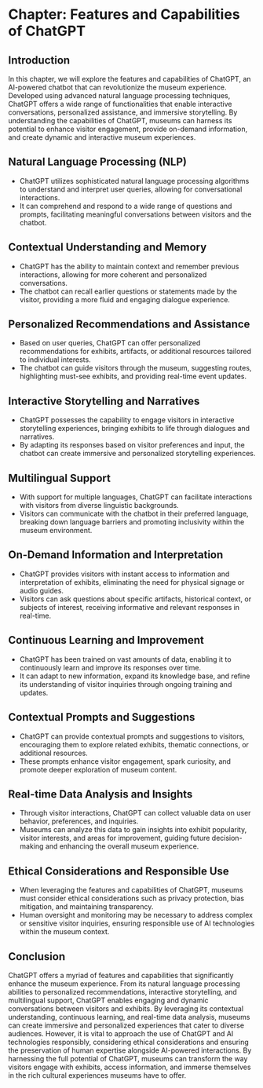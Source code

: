 Chapter: Features and Capabilities of ChatGPT
=============================================

Introduction
------------

In this chapter, we will explore the features and capabilities of ChatGPT, an AI-powered chatbot that can revolutionize the museum experience. Developed using advanced natural language processing techniques, ChatGPT offers a wide range of functionalities that enable interactive conversations, personalized assistance, and immersive storytelling. By understanding the capabilities of ChatGPT, museums can harness its potential to enhance visitor engagement, provide on-demand information, and create dynamic and interactive museum experiences.

Natural Language Processing (NLP)
---------------------------------

* ChatGPT utilizes sophisticated natural language processing algorithms to understand and interpret user queries, allowing for conversational interactions.
* It can comprehend and respond to a wide range of questions and prompts, facilitating meaningful conversations between visitors and the chatbot.

Contextual Understanding and Memory
-----------------------------------

* ChatGPT has the ability to maintain context and remember previous interactions, allowing for more coherent and personalized conversations.
* The chatbot can recall earlier questions or statements made by the visitor, providing a more fluid and engaging dialogue experience.

Personalized Recommendations and Assistance
-------------------------------------------

* Based on user queries, ChatGPT can offer personalized recommendations for exhibits, artifacts, or additional resources tailored to individual interests.
* The chatbot can guide visitors through the museum, suggesting routes, highlighting must-see exhibits, and providing real-time event updates.

Interactive Storytelling and Narratives
---------------------------------------

* ChatGPT possesses the capability to engage visitors in interactive storytelling experiences, bringing exhibits to life through dialogues and narratives.
* By adapting its responses based on visitor preferences and input, the chatbot can create immersive and personalized storytelling experiences.

Multilingual Support
--------------------

* With support for multiple languages, ChatGPT can facilitate interactions with visitors from diverse linguistic backgrounds.
* Visitors can communicate with the chatbot in their preferred language, breaking down language barriers and promoting inclusivity within the museum environment.

On-Demand Information and Interpretation
----------------------------------------

* ChatGPT provides visitors with instant access to information and interpretation of exhibits, eliminating the need for physical signage or audio guides.
* Visitors can ask questions about specific artifacts, historical context, or subjects of interest, receiving informative and relevant responses in real-time.

Continuous Learning and Improvement
-----------------------------------

* ChatGPT has been trained on vast amounts of data, enabling it to continuously learn and improve its responses over time.
* It can adapt to new information, expand its knowledge base, and refine its understanding of visitor inquiries through ongoing training and updates.

Contextual Prompts and Suggestions
----------------------------------

* ChatGPT can provide contextual prompts and suggestions to visitors, encouraging them to explore related exhibits, thematic connections, or additional resources.
* These prompts enhance visitor engagement, spark curiosity, and promote deeper exploration of museum content.

Real-time Data Analysis and Insights
------------------------------------

* Through visitor interactions, ChatGPT can collect valuable data on user behavior, preferences, and inquiries.
* Museums can analyze this data to gain insights into exhibit popularity, visitor interests, and areas for improvement, guiding future decision-making and enhancing the overall museum experience.

Ethical Considerations and Responsible Use
------------------------------------------

* When leveraging the features and capabilities of ChatGPT, museums must consider ethical considerations such as privacy protection, bias mitigation, and maintaining transparency.
* Human oversight and monitoring may be necessary to address complex or sensitive visitor inquiries, ensuring responsible use of AI technologies within the museum context.

Conclusion
----------

ChatGPT offers a myriad of features and capabilities that significantly enhance the museum experience. From its natural language processing abilities to personalized recommendations, interactive storytelling, and multilingual support, ChatGPT enables engaging and dynamic conversations between visitors and exhibits. By leveraging its contextual understanding, continuous learning, and real-time data analysis, museums can create immersive and personalized experiences that cater to diverse audiences. However, it is vital to approach the use of ChatGPT and AI technologies responsibly, considering ethical considerations and ensuring the preservation of human expertise alongside AI-powered interactions. By harnessing the full potential of ChatGPT, museums can transform the way visitors engage with exhibits, access information, and immerse themselves in the rich cultural experiences museums have to offer.
